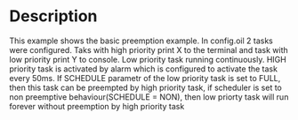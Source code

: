 # Description

This example shows the basic preemption example.
In config.oil 2 tasks were configured. Taks with high priority print X to the terminal and task with low priority print Y to console. Low priority task running continuously. HIGH priority task is activated by alarm which is configured to activate the task every 50ms. If SCHEDULE parametr of the low priority task is set to FULL, then this task can be preempted by high priority task, if scheduler is set to non preemptive behaviour(SCHEDULE = NON), then low priorty task will run forever without preemption by high priority task